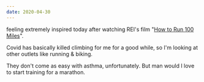 ```yaml
---
date: 2020-04-30
---
```

feeling extremely inspired today after watching REI's film "[How to Run 100 Miles](https://www.youtube.com/watch?v=iC7Lh4opLsc)". 

Covid has basically killed climbing for me for a good while, so I'm looking at other outlets like running & biking.

They don't come as easy with asthma, unfortunately. But man would I love to start training for a marathon.